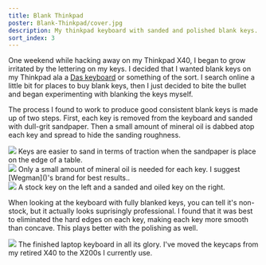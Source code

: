 ```yaml
---
title: Blank Thinkpad
poster: Blank-Thinkpad/cover.jpg
description: My thinkpad keyboard with sanded and polished blank keys.
sort_index: 3
---
```

One weekend while hacking away on my Thinkpad X40, I began to grow irritated by the lettering on my keys. I decided that I wanted blank keys on my Thinkpad ala a [Das keyboard]() or something of the sort. I search online a little bit for places to buy blank keys, then I just decided to bite the bullet and began experimenting with blanking the keys myself.

The process I found to work to produce good consistent blank keys is made up of two steps. First, each key is removed from the keyboard and sanded with dull-grit sandpaper. Then a small amount of mineral oil is dabbed atop each key and spread to hide the sanding roughness.

<div class='captioned-image'>
    <img src="/things/Blank-Thinkpad/sanding-key.jpg">
    <span class='caption'>Keys are easier to sand in terms of traction when the sandpaper is place on the edge of a table.</span>
</div>

<div class='captioned-image'>
    <img src="/things/Blank-Thinkpad/dabbed-mineral-oil.jpg">
    <span class='caption'>Only a small amount of mineral oil is needed for each key. I suggest [Wegman]()'s brand for best results..</span>
</div>

<div class='captioned-image'>
    <img src="/things/Blank-Thinkpad/two-keys.jpg">
    <span class='caption'>A stock key on the left and a sanded and oiled key on the right.</span>
</div>

When looking at the keyboard with fully blanked keys, you can tell it's non-stock, but it actually looks suprisingly professional. I found that it was best to eliminated the hard edges on each key, making each key more smooth than concave. This plays better with the polishing as well.


<div class='captioned-image'>
    <img src="/things/Blank-Thinkpad/final-product.jpg">
    <span class='caption'>The finished laptop keyboard in all its glory. I've moved the keycaps from my retired X40 to the X200s I currently use.</span>
</div>

